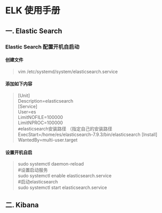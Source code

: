 <!--
 * @Description: ELK 安装使用手册
 * @Version: 1.0
 * @Autor: x-one
 * @Date: 2020-11-23 15:13:55
 * @LastEditors: x-one
 * @LastEditTime: 2020-11-24 15:24:58
-->

# ELK 使用手册

## 一. Elastic Search

### Elastic Search 配置开机自启动

#### 创建文件

> vim /etc/systemd/system/elasticsearch.service

#### 添加如下内容

> [Unit]  
> Description=elasticsearch  
> [Service]  
> User=es  
> LimitNOFILE=100000  
> LimitNPROC=100000  
> `#`elasticsearch安装路径 （指定自己的安装路径
> ExecStart=/home/es/elasticsearch-7.9.3/bin/elasticsearch
> [Install]
> WantedBy=multi-user.target

#### 设置开机自启

> sudo systemctl daemon-reload  
> #设置启动服务  
> sudo systemctl enable elasticsearch.service  
> #启动elasticsearch  
> sudo systemctl start elasticsearch.service

## 二. Kibana
